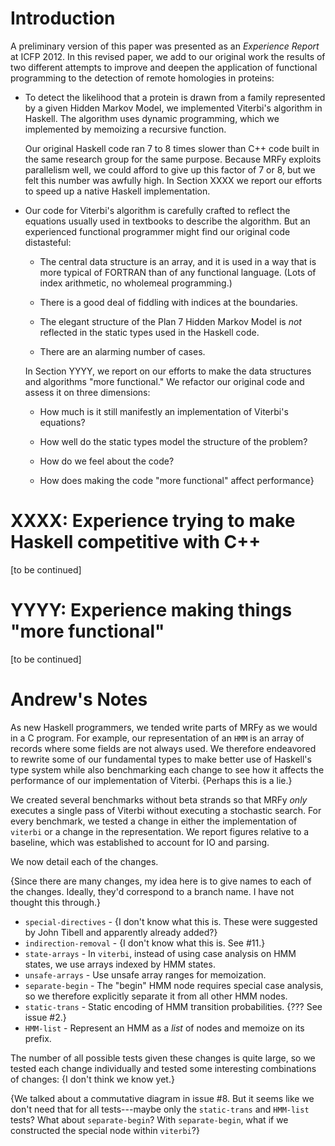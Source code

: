 Introduction
============
A preliminary version of this paper was presented as an *Experience
Report* at ICFP 2012.  In this revised paper, we add to our original
work the results of two different attempts to improve and deepen the
application of functional programming to the detection of remote
homologies in proteins:

  - To detect the likelihood that a protein is drawn from a family
    represented by a given Hidden Markov Model, we implemented
    Viterbi's algorithm in Haskell.  The algorithm uses dynamic
    programming, which we implemented by memoizing a recursive
    function.

    Our original Haskell code ran 7 to 8 times slower than C++ code
    built in the same research group for the same purpose.  Because
    MRFy exploits parallelism well, we could afford to give up this
    factor of 7 or 8, but we felt this number was awfully high.  In
    Section XXXX we report our efforts to speed up a native Haskell
    implementation. 

  - Our code for Viterbi's algorithm is carefully crafted to reflect
    the equations usually used in textbooks to describe the
    algorithm.  But an experienced functional programmer might find
    our original code distasteful:

      - The central data structure is an array, and it is used in a
        way that is more typical of FORTRAN than of any functional
        language.  (Lots of index arithmetic, no wholemeal
        programming.)

      - There is a good deal of fiddling with indices at the
        boundaries.

      - The elegant structure of the Plan 7 Hidden Markov Model is
        *not* reflected in the static types used in the Haskell code.

      - There are an alarming number of cases.

    In Section YYYY, we report on our efforts to make the data
    structures and algorithms "more functional."  We refactor our
    original code and assess it on three dimensions:

      - How much is it still manifestly an implementation of Viterbi's
        equations? 

      - How well do the static types model the structure of the
        problem?

      - How do we feel about the code?

      - How does making the code "more functional" affect performance}





XXXX: Experience trying to make Haskell competitive with C++
============================================================

[to be continued]


YYYY: Experience making things "more functional"
================================================

[to be continued]


Andrew's Notes
==============


As new Haskell programmers, we tended write parts of MRFy as we would in a 
C program. For example, our representation of an `HMM` is an array of records 
where some fields are not always used. We therefore endeavored to rewrite some 
of our fundamental types to make better use of Haskell's type system while also 
benchmarking each change to see how it affects the performance of our 
implementation of Viterbi. {Perhaps this is a lie.}

We created several benchmarks without beta strands so that MRFy *only* executes 
a single pass of Viterbi without executing a stochastic search. For every 
benchmark, we tested a change in either the implementation of `viterbi` or a 
change in the representation. We report figures relative to a baseline, which 
was established to account for IO and parsing.

We now detail each of the changes.

{Since there are many changes, my idea here is to give names to each of the 
changes. Ideally, they'd correspond to a branch name. I have not thought this 
through.}

* `special-directives` - {I don't know what this is.
                          These were suggested by John Tibell and apparently
                          already added?}
* `indirection-removal` - {I don't know what this is. See #11.}
* `state-arrays` - In `viterbi`, instead of using case analysis on HMM 
  states, we use arrays indexed by HMM states.
* `unsafe-arrays` - Use unsafe array ranges for memoization.
* `separate-begin` - The "begin" HMM node requires special case analysis, so 
  we therefore explicitly separate it from all other HMM nodes.
* `static-trans` - Static encoding of HMM transition probabilities.
                   {??? See issue #2.}
* `HMM-list` - Represent an HMM as a *list* of nodes and memoize on
  its prefix.

The number of all possible tests given these changes is quite large, so we 
tested each change individually and tested some interesting combinations of 
changes: {I don't think we know yet.}

{We talked about a commutative diagram in issue #8. But it seems like we don't 
need that for all tests---maybe only the `static-trans` and `HMM-list` tests?
What about `separate-begin`? With `separate-begin`, what if we constructed the 
special node within `viterbi`?}

